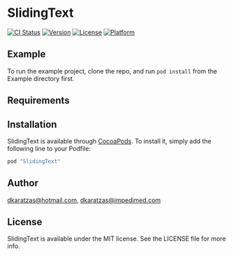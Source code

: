 # SlidingText

[![CI Status](http://img.shields.io/travis/dkaratzas@hotmail.com/SlidingText.svg?style=flat)](https://travis-ci.org/dkaratzas@hotmail.com/SlidingText)
[![Version](https://img.shields.io/cocoapods/v/SlidingText.svg?style=flat)](http://cocoapods.org/pods/SlidingText)
[![License](https://img.shields.io/cocoapods/l/SlidingText.svg?style=flat)](http://cocoapods.org/pods/SlidingText)
[![Platform](https://img.shields.io/cocoapods/p/SlidingText.svg?style=flat)](http://cocoapods.org/pods/SlidingText)

## Example

To run the example project, clone the repo, and run `pod install` from the Example directory first.

## Requirements

## Installation

SlidingText is available through [CocoaPods](http://cocoapods.org). To install
it, simply add the following line to your Podfile:

```ruby
pod "SlidingText"
```

## Author

dkaratzas@hotmail.com, dkaratzas@impedimed.com

## License

SlidingText is available under the MIT license. See the LICENSE file for more info.
